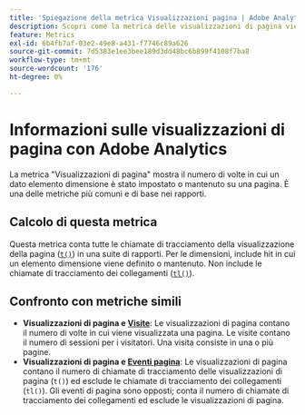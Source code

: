 ```yaml
---
title: 'Spiegazione della metrica Visualizzazioni pagina | Adobe Analytics '
description: Scopri come la metrica delle visualizzazioni di pagina viene elaborata in Adobe Analytics e anche comprendere la differenza tra le visualizzazioni di pagina e le visite.
feature: Metrics
exl-id: 6b4fb7af-03e2-49e8-a431-f7746c89a626
source-git-commit: 7d5383e1ee3bee189d3dd48bc6b899f4108f7ba8
workflow-type: tm+mt
source-wordcount: '176'
ht-degree: 0%

---
```


# Informazioni sulle visualizzazioni di pagina con Adobe Analytics

La metrica &quot;Visualizzazioni di pagina&quot; mostra il numero di volte in cui un dato elemento dimensione è stato impostato o mantenuto su una pagina. È una delle metriche più comuni e di base nei rapporti.

## Calcolo di questa metrica

Questa metrica conta tutte le chiamate di tracciamento della visualizzazione della pagina ([`t()`](/help/implement/vars/functions/t-method.md)) in una suite di rapporti. Per le dimensioni, include hit in cui un elemento dimensione viene definito o mantenuto. Non include le chiamate di tracciamento dei collegamenti ([`tl()`](/help/implement/vars/functions/tl-method.md)).

## Confronto con metriche simili

* **Visualizzazioni di pagina e [Visite](visits.md)**: Le visualizzazioni di pagina contano il numero di volte in cui viene visualizzata una pagina. Le visite contano il numero di sessioni per i visitatori. Una visita consiste in una o più pagine.
* **Visualizzazioni di pagina e [Eventi pagina](page-events.md)**: Le visualizzazioni di pagina contano il numero di chiamate di tracciamento delle visualizzazioni di pagina (`t()`) ed esclude le chiamate di tracciamento dei collegamenti (`tl()`). Gli eventi di pagina sono opposti; conta il numero di chiamate di tracciamento dei collegamenti ed esclude le visualizzazioni di pagina.
